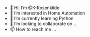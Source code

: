 - 👋 Hi, I’m @K-Rosenkilde
- 👀 I’m interested in Home Automation 
- 🌱 I’m currently learning Python 
- 💞️ I’m looking to collaborate on ..
- 📫 How to reach me ...

<!---
K-Rosenkilde/K-Rosenkilde is a ✨ special ✨ repository because its `README.md` (this file) appears on your GitHub profile.
You can click the Preview link to take a look at your changes.
--->
